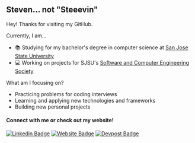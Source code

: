 ## **Steven... not "Steeevin"** 

Hey! Thanks for visiting my GitHub.

 Currently, I am...
- 📚 Studying for my bachelor's degree in computer science at [San Jose State University](https://www.sjsu.edu/)
- 💻 Working on projects for SJSU's [Software and Computer Engineering Society](https://sce.sjsu.edu/)

What am I focusing on?
- Practicing problems for coding interviews
- Learning and applying new technologies and frameworks
- Building new personal projects

#### Connect with me or check out my website!
[![Linkedin Badge](https://img.shields.io/badge/LinkedIn-0077B5?style=for-the-badge&logo=linkedin&logoColor=white)](https://www.linkedin.com/in/steven-le-90b28b23b/) 
[![Website Badge](https://img.shields.io/badge/website-000000?style=for-the-badge&logo=About.me&logoColor=white)](https://stevenle.is-a.dev)
[![Devpost Badge](https://img.shields.io/badge/Devpost-003E54?style=for-the-badge&logo=Devpost&logoColor=white)](https://devpost.com/steeevin88?ref_content=user-portfolio&ref_feature=portfolio&ref_medium=global-nav)
